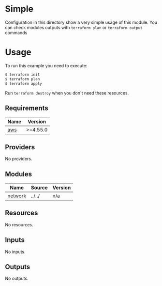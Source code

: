 <!-- BEGIN_TF_DOCS -->
# Simple

Configuration in this directory show a very simple usage of this module.
You can check modules outputs with `terraform plan` or `terraform output` commands

# Usage

To run this example you need to execute:

```bash
$ terraform init
$ terraform plan
$ terraform apply
```

Run `terraform destroy` when you don't need these resources.

## Requirements

| Name | Version |
|------|---------|
| <a name="requirement_aws"></a> [aws](#requirement\_aws) | >=4.55.0 |

## Providers

No providers.

## Modules

| Name | Source | Version |
|------|--------|---------|
| <a name="module_network"></a> [network](#module\_network) | ../../ | n/a |

## Resources

No resources.

## Inputs

No inputs.

## Outputs

No outputs.
<!-- END_TF_DOCS -->